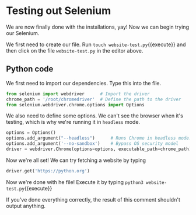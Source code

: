 # Testing out Selenium
We are now finally done with the installations, yay! Now we can begin trying our Selenium.

We first need to create our file. Run `touch website-test.py`{{execute}} and then click on the file `website-test.py` in the editor above.
## Python code
We first need to import our dependencies. Type this into the file.
```python
from selenium import webdriver      # Import the driver
chrome_path = '/root/chromedriver'  # Define the path to the driver
from selenium.webdriver.chrome.options import Options
```

We also need to define some options. We can't see the browser when it's testing, which is why we're running it in `headless` mode.

```python
options = Options()
options.add_argument("--headless")      # Runs Chrome in headless mode.
options.add_argument('--no-sandbox')    # Bypass OS security model
driver = webdriver.Chrome(options=options, executable_path=chrome_path) # Run driver
```

Now we're all set! We can try fetching a website by typing
```python
driver.get('https://python.org')
```

Now we're done with he file! Execute it by typing
`python3 website-test.py`{{execute}}

If you've done everything correctly, the result of this comment shouldn't output anything.
